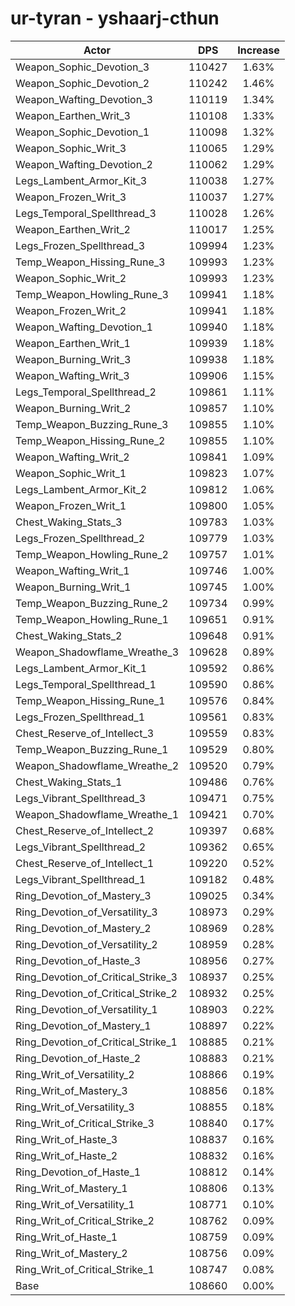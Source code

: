 # ur-tyran - yshaarj-cthun
| Actor | DPS | Increase |
|---|:---:|:---:|
|Weapon_Sophic_Devotion_3|110427|1.63%|
|Weapon_Sophic_Devotion_2|110242|1.46%|
|Weapon_Wafting_Devotion_3|110119|1.34%|
|Weapon_Earthen_Writ_3|110108|1.33%|
|Weapon_Sophic_Devotion_1|110098|1.32%|
|Weapon_Sophic_Writ_3|110065|1.29%|
|Weapon_Wafting_Devotion_2|110062|1.29%|
|Legs_Lambent_Armor_Kit_3|110038|1.27%|
|Weapon_Frozen_Writ_3|110037|1.27%|
|Legs_Temporal_Spellthread_3|110028|1.26%|
|Weapon_Earthen_Writ_2|110017|1.25%|
|Legs_Frozen_Spellthread_3|109994|1.23%|
|Temp_Weapon_Hissing_Rune_3|109993|1.23%|
|Weapon_Sophic_Writ_2|109993|1.23%|
|Temp_Weapon_Howling_Rune_3|109941|1.18%|
|Weapon_Frozen_Writ_2|109941|1.18%|
|Weapon_Wafting_Devotion_1|109940|1.18%|
|Weapon_Earthen_Writ_1|109939|1.18%|
|Weapon_Burning_Writ_3|109938|1.18%|
|Weapon_Wafting_Writ_3|109906|1.15%|
|Legs_Temporal_Spellthread_2|109861|1.11%|
|Weapon_Burning_Writ_2|109857|1.10%|
|Temp_Weapon_Buzzing_Rune_3|109855|1.10%|
|Temp_Weapon_Hissing_Rune_2|109855|1.10%|
|Weapon_Wafting_Writ_2|109841|1.09%|
|Weapon_Sophic_Writ_1|109823|1.07%|
|Legs_Lambent_Armor_Kit_2|109812|1.06%|
|Weapon_Frozen_Writ_1|109800|1.05%|
|Chest_Waking_Stats_3|109783|1.03%|
|Legs_Frozen_Spellthread_2|109779|1.03%|
|Temp_Weapon_Howling_Rune_2|109757|1.01%|
|Weapon_Wafting_Writ_1|109746|1.00%|
|Weapon_Burning_Writ_1|109745|1.00%|
|Temp_Weapon_Buzzing_Rune_2|109734|0.99%|
|Temp_Weapon_Howling_Rune_1|109651|0.91%|
|Chest_Waking_Stats_2|109648|0.91%|
|Weapon_Shadowflame_Wreathe_3|109628|0.89%|
|Legs_Lambent_Armor_Kit_1|109592|0.86%|
|Legs_Temporal_Spellthread_1|109590|0.86%|
|Temp_Weapon_Hissing_Rune_1|109576|0.84%|
|Legs_Frozen_Spellthread_1|109561|0.83%|
|Chest_Reserve_of_Intellect_3|109559|0.83%|
|Temp_Weapon_Buzzing_Rune_1|109529|0.80%|
|Weapon_Shadowflame_Wreathe_2|109520|0.79%|
|Chest_Waking_Stats_1|109486|0.76%|
|Legs_Vibrant_Spellthread_3|109471|0.75%|
|Weapon_Shadowflame_Wreathe_1|109421|0.70%|
|Chest_Reserve_of_Intellect_2|109397|0.68%|
|Legs_Vibrant_Spellthread_2|109362|0.65%|
|Chest_Reserve_of_Intellect_1|109220|0.52%|
|Legs_Vibrant_Spellthread_1|109182|0.48%|
|Ring_Devotion_of_Mastery_3|109025|0.34%|
|Ring_Devotion_of_Versatility_3|108973|0.29%|
|Ring_Devotion_of_Mastery_2|108969|0.28%|
|Ring_Devotion_of_Versatility_2|108959|0.28%|
|Ring_Devotion_of_Haste_3|108956|0.27%|
|Ring_Devotion_of_Critical_Strike_3|108937|0.25%|
|Ring_Devotion_of_Critical_Strike_2|108932|0.25%|
|Ring_Devotion_of_Versatility_1|108903|0.22%|
|Ring_Devotion_of_Mastery_1|108897|0.22%|
|Ring_Devotion_of_Critical_Strike_1|108885|0.21%|
|Ring_Devotion_of_Haste_2|108883|0.21%|
|Ring_Writ_of_Versatility_2|108866|0.19%|
|Ring_Writ_of_Mastery_3|108856|0.18%|
|Ring_Writ_of_Versatility_3|108855|0.18%|
|Ring_Writ_of_Critical_Strike_3|108840|0.17%|
|Ring_Writ_of_Haste_3|108837|0.16%|
|Ring_Writ_of_Haste_2|108832|0.16%|
|Ring_Devotion_of_Haste_1|108812|0.14%|
|Ring_Writ_of_Mastery_1|108806|0.13%|
|Ring_Writ_of_Versatility_1|108771|0.10%|
|Ring_Writ_of_Critical_Strike_2|108762|0.09%|
|Ring_Writ_of_Haste_1|108759|0.09%|
|Ring_Writ_of_Mastery_2|108756|0.09%|
|Ring_Writ_of_Critical_Strike_1|108747|0.08%|
|Base|108660|0.00%|
